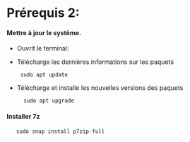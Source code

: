 # Prérequis 2:

#### Mettre à jour le système.

* Ouvrit le terminal:

* Télécharge les dernières informations sur les paquets

       sudo apt update

* Télécharge et installe les nouvelles versions des paquets 

        sudo apt upgrade


#### Installer **7z**

       sudo snap install p7zip-full



